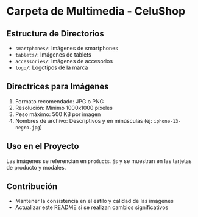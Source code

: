 # Carpeta de Multimedia - CeluShop

## Estructura de Directorios

- `smartphones/`: Imágenes de smartphones
- `tablets/`: Imágenes de tablets
- `accessories/`: Imágenes de accesorios
- `logo/`: Logotipos de la marca

## Directrices para Imágenes

1. Formato recomendado: JPG o PNG
2. Resolución: Mínimo 1000x1000 píxeles
3. Peso máximo: 500 KB por imagen
4. Nombres de archivo: Descriptivos y en minúsculas (ej: `iphone-13-negro.jpg`)

## Uso en el Proyecto

Las imágenes se referencian en `products.js` y se muestran en las tarjetas de producto y modales.

## Contribución

- Mantener la consistencia en el estilo y calidad de las imágenes
- Actualizar este README si se realizan cambios significativos
